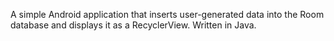 A simple Android application that inserts user-generated data into the Room database and displays it as a RecyclerView. Written in Java.

